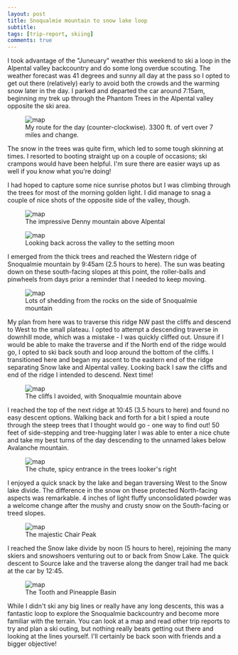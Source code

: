 ```yaml
---
layout: post
title: Snoqualmie mountain to snow lake loop
subtitle: 
tags: [trip-report, skiing]
comments: true
---
```


I took advantage of the "Juneuary" weather this weekend to ski a loop in the Alpental valley backcountry and do some long overdue scouting. The weather forecast was 41 degrees and sunny all day at the pass so I opted to get out there (relatively) early to avoid both the crowds and the warming snow later in the day. I parked and departed the car around 7:15am, beginning my trek up through the Phantom Trees in the Alpental valley opposite the ski area.

<figure>
  <img src="{{site.url}}/assets/img/2022-01-22-snow-lake-loop/map.jpg" alt="map"/>
  <figcaption>My route for the day (counter-clockwise). 3300 ft. of vert over 7 miles and change.</figcaption>
</figure>

The snow in the trees was quite firm, which led to some tough skinning at times. I resorted to booting straight up on a couple of occasions; ski crampons would have been helpful. I'm sure there are easier ways up as well if you know what you're doing!

I had hoped to capture some nice sunrise photos but I was climbing through the trees for most of the morning golden light. I did manage to snag a couple of nice shots of the opposite side of the valley, though.

<figure>
  <img src="{{site.url}}/assets/img/2022-01-22-snow-lake-loop/denny.jpg" alt="map"/>
  <figcaption>The impressive Denny mountain above Alpental</figcaption>
</figure>

<figure>
  <img src="{{site.url}}/assets/img/2022-01-22-snow-lake-loop/moon.jpg" alt="map"/>
  <figcaption>Looking back across the valley to the setting moon</figcaption>
</figure>

I emerged from the thick trees and reached the Western ridge of Snoqualmie mountain by 9:45am (2.5 hours to here). The sun was beating down on these south-facing slopes at this point, the roller-balls and pinwheels from days prior a reminder that I needed to keep moving.

<figure>
  <img src="{{site.url}}/assets/img/2022-01-22-snow-lake-loop/rollerballs.jpg" alt="map"/>
  <figcaption>Lots of shedding from the rocks on the side of Snoqualmie mountain</figcaption>
</figure>

My plan from here was to traverse this ridge NW past the cliffs and descend to West to the small plateau. I opted to attempt a descending traverse in downhill mode, which was a mistake - I was quickly cliffed out. Unsure if I would be able to make the traverse and if the North end of the ridge would go, I opted to ski back south and loop around the bottom of the cliffs. I transitioned here and began my ascent to the eastern end of the ridge separating Snow lake and Alpental valley. Looking back I saw the cliffs and end of the ridge I intended to descend. Next time!

<figure>
  <img src="{{site.url}}/assets/img/2022-01-22-snow-lake-loop/snoqualmie-ridge.jpg" alt="map"/>
  <figcaption>The cliffs I avoided, with Snoqualmie mountain above</figcaption>
</figure>

I reached the top of the next ridge at 10:45 (3.5 hours to here) and found no easy descent options. Walking back and forth for a bit I spied a route through the steep trees that I thought would go - one way to find out! 50 feet of side-stepping and tree-hugging later I was able to enter a nice chute and take my best turns of the day descending to the unnamed lakes below Avalanche mountain.

<figure>
  <img src="{{site.url}}/assets/img/2022-01-22-snow-lake-loop/chute-turns.jpg" alt="map"/>
  <figcaption>The chute, spicy entrance in the trees looker's right</figcaption>
</figure>

I enjoyed a quick snack by the lake and began traversing West to the Snow lake divide. The difference in the snow on these protected North-facing aspects was remarkable. 4 inches of light fluffy unconsolidated powder was a welcome change after the mushy and crusty snow on the South-facing or treed slopes.

<figure>
  <img src="{{site.url}}/assets/img/2022-01-22-snow-lake-loop/chair-peak.jpg" alt="map"/>
  <figcaption>The majestic Chair Peak</figcaption>
</figure>

I reached the Snow lake divide by noon (5 hours to here), rejoining the many skiers and snowshoers venturing out to or back from Snow Lake. The quick descent to Source lake and the traverse along the danger trail had me back at the car by 12:45.

<figure>
  <img src="{{site.url}}/assets/img/2022-01-22-snow-lake-loop/tooth-basin.jpg" alt="map"/>
  <figcaption>The Tooth and Pineapple Basin</figcaption>
</figure>

While I didn't ski any big lines or really have any long descents, this was a fantastic loop to explore the Snoqualmie backcountry and become more familiar with the terrain. You can look at a map and read other trip reports to try and plan a ski outing, but nothing really beats getting out there and looking at the lines yourself. I'll certainly be back soon with friends and a bigger objective!
